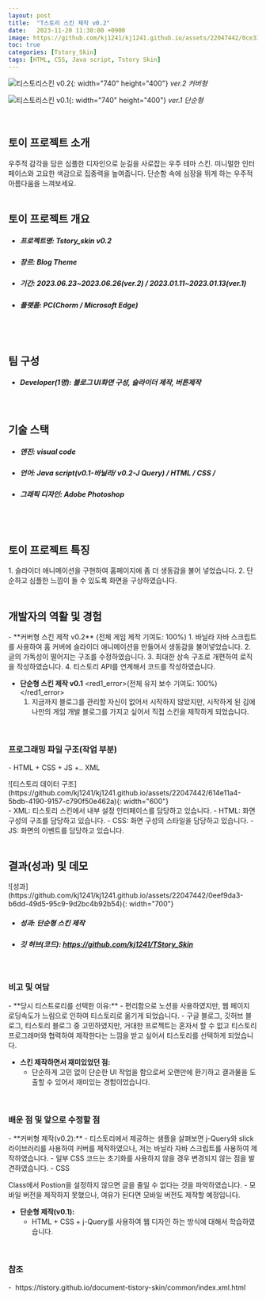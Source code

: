```yaml
---
layout: post
title:  "T스토리 스킨 제작 v0.2"
date:   2023-11-20 11:30:00 +0900
image: https://github.com/kj1241/kj1241.github.io/assets/22047442/0ce338dc-c5f4-496e-98c1-b3c3b06ed5d5
toc: true
categories: [Tstory_Skin]
tags: [HTML, CSS, Java script, Tstory Skin]
---
```


![티스토리스킨 v0.2](https://github.com/kj1241/kj1241.github.io/assets/22047442/0ce338dc-c5f4-496e-98c1-b3c3b06ed5d5){: width="740" height="400"} 
*ver.2 커버형*

![티스토리스킨 v0.1](https://github.com/kj1241/kj1241.github.io/assets/22047442/5592dbfd-ea69-4694-b640-c39b99dfcc22){: width="740" height="400"} 
*ver.1 단순형*


<br>
<h2><green1_h2> 토이 프로젝트 소개 </green1_h2></h2>
우주적 감각을 담은 심플한 디자인으로 눈길을 사로잡는 우주 테마 스킨.  
미니멀한 인터페이스와 고요한 색감으로 집중력을 높여줍니다.  
단순함 속에 심장을 뛰게 하는 우주적 아름다움을 느껴보세요.

<br>
<br>
<h2><green1_h2> 토이 프로젝트 개요 </green1_h2></h2><ul>
<li><h5><green1_h5>프로젝트명: </green1_h5><span> Tstory_skin v0.2</span></h5></li>
<li><h5><green1_h5>장르: </green1_h5><span> Blog Theme</span></h5></li>
<li><h5><green1_h5>기간: </green1_h5><span> 2023.06.23~2023.06.26(ver.2) / 2023.01.11~2023.01.13(ver.1)</span></h5></li>
<li><h5><green1_h5>플랫폼: </green1_h5><span> PC(Chorm / Microsoft Edge) </span></h5></li></ul>


<br>
<br>
<h2><green1_h2> 팀 구성 </green1_h2></h2><ul> 
<li><h5><green1_h5>Developer(1명): </green1_h5><span> 블로그 UI화면 구성, 슬라이더 제작, 버튼제작 </span></h5></li>
</ul>

<br>
<h2><green1_h2> 기술 스택 </green1_h2></h2><ul>
<li><h5><green1_h5>엔진: </green1_h5><span> visual code </span></h5></li>
<li><h5><green1_h5>언어: </green1_h5><span> Java script(v0.1-바닐라/ v0.2-J Query) / HTML / CSS /   </span></h5></li>
<li><h5><green1_h5>그래픽 디자인: </green1_h5><span>Adobe Photoshop</span></h5></li>
</ul>

<br>
<br>
<h2 ><green1_h2> 토이 프로젝트 특징 </green1_h2></h2>
1. 슬라이더 애니메이션을 구현하여 홈페이지에 좀 더 생동감을 불어 넣었습니다.
2. 단순하고 심플한 느낌이 들 수 있도록 화면을 구상하였습니다.

<br>
<br>
<h2><green1_h2> 개발자의 역활 및 경험 </green1_h2></h2>
- **커버형 스킨 제작 v0.2** <span><red1_error>(전체 게임 제작 기여도: 100%)</red1_error></span>
    1. 바닐라 자바 스크립트를 사용하여 홈 커버에 슬라이더 애니메이션을 만들어서 생동감을 불어넣었습니다.
    2. 글의 가독성이 떨어지는 구조를 수정하였습니다.
    3. 최대한 상속 구조로 개편하여 로직을 작성하였습니다.
    4. 티스토리 API를 연계해서 코드를 작성하였습니다.

- **단순형 스킨 제작 v0.1** <span><red1_error>(전체 유지 보수 기여도: 100%)</red1_error></span>
    1. 지금까지 블로그를 관리할 자신이 없어서 시작하지 않았지만, 시작하게 된 김에 나만의 게임 개발 블로그를 가지고 싶어서 직접 스킨을 제작하게 되었습니다.

<br>
<h3><green1_h3>프로그래밍 파일 구조(작업 부분)</green1_h3></h3>
- HTML + CSS + JS +.. XML
<p></p> <!--이미지 못침범하게-->
![티스토리 데이터 구조](https://github.com/kj1241/kj1241.github.io/assets/22047442/614e11a4-5bdb-4190-9157-c790f50e462a){: width="600"} 
<br>
- XML: 티스토리 스킨에서 내부 설정 인터페이스를 담당하고 있습니다.
- HTML: 화면 구성의 구조를 담당하고 있습니다.
- CSS: 화면 구성의 스타일을 담당하고 있습니다.
- JS: 화면의 이벤트를 담당하고 있습니다.

<br>
<br>
<h2><green1_h2> 결과(성과) 및 데모 </green1_h2></h2>
![성과](https://github.com/kj1241/kj1241.github.io/assets/22047442/0eef9da3-b6dd-49d5-95c9-9d2bc4b92b54){: width="700"}
<ul>
<li><h5><green1_h5>성과: </green1_h5><span> 단순형 스킨 제작 </span></h5></li>
<li><h5><green1_h5>깃 허브(코드): </green1_h5><span> 
<a href="https://github.com/kj1241/TStory_Skin">https://github.com/kj1241/TStory_Skin</a> </span></h5></li>
</ul>

<br>
<h3><green1_h3> 비고 및 여담 </green1_h3></h3>
- **당시 티스트로리를 선택한 이유:**
    - 편리함으로 노션을 사용하였지만, 웹 페이지 로딩속도가 느림으로 인하여 티스토리로 옮기게 되었습니다.
    - 구글 블로그, 깃허브 블로그, 티스토리 블로그 중 고민하였지만, 거대한 프로젝트는 혼자서 할 수 없고 티스토리 프로그래머와 협력하여 제작한다는 느낌을 받고 싶어서 티스토리를 선택하게 되었습니다.

- **스킨 제작하면서 재미있었던 점:**
    - 단순하게 고민 없이 단순한 UI 작업을 함으로써 오랜만에 환기하고 결과물을 도출할 수 있어서 재미있는 경험이었습니다.


<br>
<h3><green1_h3> 배운 점 및 앞으로 수정할 점 </green1_h3></h3>
- **커버형 제작(v0.2):**
    - 티스토리에서 제공하는 샘플을 살펴보면 j-Query와 slick 라이브러리를 사용하여 커버를 제작하였으나, 저는 바닐라 자바 스크립트를 사용하여 제작하였습니다.
    - 일부 CSS 코드는 초기화를 사용하지 않을 경우 변경되지 않는 점을 발견하였습니다.
    - CSS <P> Class에서 Postion을 설정하지 않으면 글을 줄일 수 없다는 것을 파악하였습니다.
    - 모바일 버전을 제작하지 못했으나, 여유가 된다면 모바일 버전도 제작할 예정입니다.

- **단순형 제작(v0.1):**
    - HTML + CSS + j-Query를 사용하여 웹 디자인 하는 방식에 대해서 학습하였습니다.


<br>
<h3><green1_h3> 참조 </green1_h3></h3>
-  <a herf="https://tistory.github.io/document-tistory-skin/common/index.xml.html">https://tistory.github.io/document-tistory-skin/common/index.xml.html</a>
<br>

